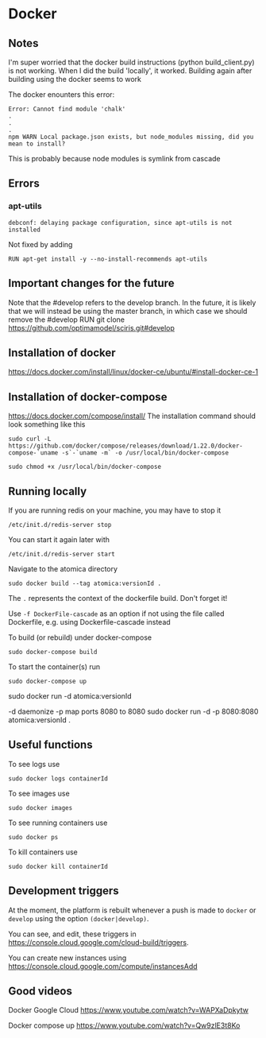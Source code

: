 # Docker

## Notes
I'm super worried that the docker build instructions (python build_client.py) is not working. When I did the build 'locally', it worked. Building again after building using the docker seems to work

The docker enounters this error:
~~~
Error: Cannot find module 'chalk'
.
.
.
npm WARN Local package.json exists, but node_modules missing, did you mean to install?
~~~
This is probably because node modules is symlink from cascade

## Errors

### apt-utils
~~~
debconf: delaying package configuration, since apt-utils is not installed
~~~
Not fixed by adding
~~~
RUN apt-get install -y --no-install-recommends apt-utils
~~~

## Important changes for the future
Note that the #develop refers to the develop branch. In the future, it is likely that we will instead be using the master branch, in which case we should remove the #develop
RUN git clone https://github.com/optimamodel/sciris.git#develop

## Installation of docker
https://docs.docker.com/install/linux/docker-ce/ubuntu/#install-docker-ce-1

## Installation of docker-compose
https://docs.docker.com/compose/install/
The installation command should look something like this
~~~
sudo curl -L https://github.com/docker/compose/releases/download/1.22.0/docker-compose-`uname -s`-`uname -m` -o /usr/local/bin/docker-compose

sudo chmod +x /usr/local/bin/docker-compose
~~~

## Running locally
If you are running redis on your machine, you may have to stop it

~~~
/etc/init.d/redis-server stop
~~~
You can start it again later with 
~~~
/etc/init.d/redis-server start
~~~

Navigate to the atomica directory

~~~
sudo docker build --tag atomica:versionId .
~~~

The `.` represents the context of the dockerfile build. Don't forget it!

Use `-f DockerFile-cascade` as an option if not using the file called Dockerfile, e.g. using Dockerfile-cascade instead

To build (or rebuild) under docker-compose
~~~
sudo docker-compose build
~~~

To start the container(s) run
~~~
sudo docker-compose up
~~~

sudo docker run -d atomica:versionId


-d daemonize
-p map ports 8080 to 8080
sudo docker run -d -p 8080:8080 atomica:versionId .

## Useful functions
To see logs use 
~~~
sudo docker logs containerId
~~~

To see images use 
~~~
sudo docker images
~~~

To see running containers use 
~~~
sudo docker ps
~~~

To kill containers use 
~~~
sudo docker kill containerId
~~~

## Development triggers
At the moment, the platform is rebuilt whenever a push is made to `docker` or `develop` using the option `(docker|develop)`. 

You can see, and edit, these triggers in https://console.cloud.google.com/cloud-build/triggers.

You can create new instances using 
https://console.cloud.google.com/compute/instancesAdd



## Good videos
Docker Google Cloud
https://www.youtube.com/watch?v=WAPXaDpkytw

Docker compose up
https://www.youtube.com/watch?v=Qw9zlE3t8Ko
